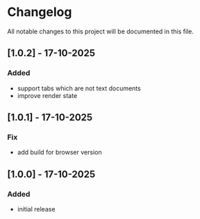 # Changelog

All notable changes to this project will be documented in this file.

## [1.0.2] - 17-10-2025

### Added

- support tabs which are not text documents
- improve render state

## [1.0.1] - 17-10-2025

### Fix

- add build for browser version

## [1.0.0] - 17-10-2025

### Added

- initial release